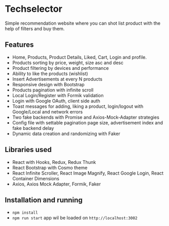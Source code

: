 # Techselector

Simple recommendation website where you can shot list product with the help of filters and buy them.

## Features

- Home, Products, Product Details, Liked, Cart, Login and profile.
- Products sorting by price, weight, size asc and desc
- Product filtering by devices and performance
- Ability to like the products (wishlist)
- Insert Advertisements at every N products
- Responsive design with Bootstrap
- Products pagination with infinite scroll
- Local Login/Register with Formik validation
- Login with Google OAuth, client side auth
- Toast messages for adding, liking a product, login/logout with Google/Local and network errors
- Two fake backends with Promise and Axios-Mock-Adapter strategies
- Config file with settable pagination page size, advertisement index and fake backend delay
- Dynamic data creation and randomizing with Faker

## Libraries used

- React with Hooks, Redux, Redux Thunk
- React Bootstrap with Cosmo theme
- React Infinite Scroller, React Image Magnify, React Google Login, React Container Dimensions
- Axios, Axios Mock Adapter, Formik, Faker

## Installation and running

- `npm install`
- `npm run start` app wil be loaded on `http://localhost:3002`

